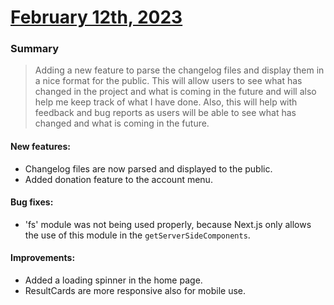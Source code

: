 # [February 12th, 2023]()

### Summary
> Adding a new feature to parse the changelog files and display them in a nice format for the public. This will allow users to see what has changed in the project and what is coming in the future and will also help me keep track of what I have done. Also, this will help with feedback and bug reports as users will be able to see what has changed and what is coming in the future.

#### New features:
* Changelog files are now parsed and displayed to the public.
* Added donation feature to the account menu.

#### Bug fixes:
* 'fs' module was not being used properly, because Next.js only allows the use of this module in the `getServerSideComponents`.

#### Improvements:
* Added a loading spinner in the home page.
* ResultCards are more responsive also for mobile use.
